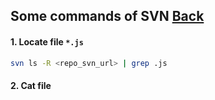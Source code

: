 ## Some commands of SVN [Back](./qa.md)

#### 1. Locate file `*.js`

```bash
svn ls -R <repo_svn_url> | grep .js
```

#### 2. Cat file


